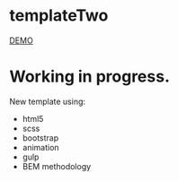 # templateTwo
<a href="https://wkra.github.io/templatTwo/">DEMO</a>

# Working in progress.

New template using:
- html5
- scss
- bootstrap
- animation
- gulp
- BEM methodology
